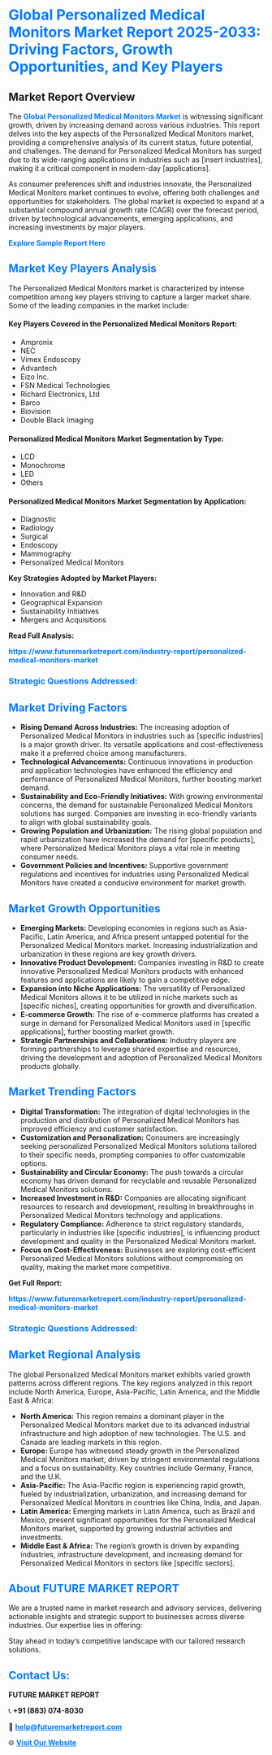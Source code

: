<h1 style="color: #007BFF;">Global Personalized Medical Monitors Market Report 2025-2033: Driving Factors, Growth Opportunities, and Key Players</h1>

<section id="overview">
<h2>Market Report Overview</h2>
<p>The <a href="https://www.futuremarketreport.com/industry-report/personalized-medical-monitors-market" style="color: #007BFF; text-decoration: none;"><strong>Global Personalized Medical Monitors Market</strong></a> is witnessing significant growth, driven by increasing demand across various industries. This report delves into the key aspects of the Personalized Medical Monitors market, providing a comprehensive analysis of its current status, future potential, and challenges. The demand for Personalized Medical Monitors has surged due to its wide-ranging applications in industries such as [insert industries], making it a critical component in modern-day [applications].</p>
<p>As consumer preferences shift and industries innovate, the Personalized Medical Monitors market continues to evolve, offering both challenges and opportunities for stakeholders. The global market is expected to expand at a substantial compound annual growth rate (CAGR) over the forecast period, driven by technological advancements, emerging applications, and increasing investments by major players.</p>
</section>

<section id="overview">
<p><a href="https://www.futuremarketreport.com/request-sample/reportId=125378" style="color: #007BFF; text-decoration: none;"><strong>Explore Sample Report Here</strong></a></p>
</section>

<section id="key-players">
<h2 style="color: #007BFF;">Market Key Players Analysis</h2>
<p>The Personalized Medical Monitors market is characterized by intense competition among key players striving to capture a larger market share. Some of the leading companies in the market include:</p>
<h4>Key Players Covered in the Personalized Medical Monitors Report:</h4>
<ul><li>Ampronix</li><li>NEC</li><li>Vimex Endoscopy</li><li>Advantech</li><li>Eizo Inc.</li><li>FSN Medical Technologies</li><li>Richard Electronics, Ltd</li><li>Barco</li><li>Biovision</li><li>Double Black Imaging</li></ul>
<h4>Personalized Medical Monitors Market Segmentation by Type:</h4>
<ul><li>LCD</li><li>Monochrome</li><li>LED</li><li>Others</li></ul>

<h4>Personalized Medical Monitors Market Segmentation by Application:</h4>
<ul><li>Diagnostic</li><li>Radiology</li><li>Surgical</li><li>Endoscopy</li><li>Mammography</li><li>Personalized Medical Monitors</li></ul>
<p><strong>Key Strategies Adopted by Market Players:</strong></p>
<ul>
<li>Innovation and R&D</li>
<li>Geographical Expansion</li>
<li>Sustainability Initiatives</li>
<li>Mergers and Acquisitions</li>
</ul>
</section>

<section>
<p><strong>Read Full Analysis: </strong></p><a href="https://www.futuremarketreport.com/industry-report/personalized-medical-monitors-market" style="color: #007BFF; text-decoration: none;"><strong>https://www.futuremarketreport.com/industry-report/personalized-medical-monitors-market</strong></a>
<h3 style="color: #007BFF;">Strategic Questions Addressed:</h3>
</section>

<section id="driving-factors">
<h2 style="color: #007BFF;">Market Driving Factors</h2>
<ul>
<li><strong>Rising Demand Across Industries:</strong> The increasing adoption of Personalized Medical Monitors in industries such as [specific industries] is a major growth driver. Its versatile applications and cost-effectiveness make it a preferred choice among manufacturers.</li>
<li><strong>Technological Advancements:</strong> Continuous innovations in production and application technologies have enhanced the efficiency and performance of Personalized Medical Monitors, further boosting market demand.</li>
<li><strong>Sustainability and Eco-Friendly Initiatives:</strong> With growing environmental concerns, the demand for sustainable Personalized Medical Monitors solutions has surged. Companies are investing in eco-friendly variants to align with global sustainability goals.</li>
<li><strong>Growing Population and Urbanization:</strong> The rising global population and rapid urbanization have increased the demand for [specific products], where Personalized Medical Monitors plays a vital role in meeting consumer needs.</li>
<li><strong>Government Policies and Incentives:</strong> Supportive government regulations and incentives for industries using Personalized Medical Monitors have created a conducive environment for market growth.</li>
</ul>
</section>

<section id="growth-opportunities">
<h2 style="color: #007BFF;">Market Growth Opportunities</h2>
<ul>
<li><strong>Emerging Markets:</strong> Developing economies in regions such as Asia-Pacific, Latin America, and Africa present untapped potential for the Personalized Medical Monitors market. Increasing industrialization and urbanization in these regions are key growth drivers.</li>
<li><strong>Innovative Product Development:</strong> Companies investing in R&D to create innovative Personalized Medical Monitors products with enhanced features and applications are likely to gain a competitive edge.</li>
<li><strong>Expansion into Niche Applications:</strong> The versatility of Personalized Medical Monitors allows it to be utilized in niche markets such as [specific niches], creating opportunities for growth and diversification.</li>
<li><strong>E-commerce Growth:</strong> The rise of e-commerce platforms has created a surge in demand for Personalized Medical Monitors used in [specific applications], further boosting market growth.</li>
<li><strong>Strategic Partnerships and Collaborations:</strong> Industry players are forming partnerships to leverage shared expertise and resources, driving the development and adoption of Personalized Medical Monitors products globally.</li>
</ul>
</section>

<section id="trending-factors">
<h2 style="color: #007BFF;">Market Trending Factors</h2>
<ul>
<li><strong>Digital Transformation:</strong> The integration of digital technologies in the production and distribution of Personalized Medical Monitors has improved efficiency and customer satisfaction.</li>
<li><strong>Customization and Personalization:</strong> Consumers are increasingly seeking personalized Personalized Medical Monitors solutions tailored to their specific needs, prompting companies to offer customizable options.</li>
<li><strong>Sustainability and Circular Economy:</strong> The push towards a circular economy has driven demand for recyclable and reusable Personalized Medical Monitors solutions.</li>
<li><strong>Increased Investment in R&D:</strong> Companies are allocating significant resources to research and development, resulting in breakthroughs in Personalized Medical Monitors technology and applications.</li>
<li><strong>Regulatory Compliance:</strong> Adherence to strict regulatory standards, particularly in industries like [specific industries], is influencing product development and quality in the Personalized Medical Monitors market.</li>
<li><strong>Focus on Cost-Effectiveness:</strong> Businesses are exploring cost-efficient Personalized Medical Monitors solutions without compromising on quality, making the market more competitive.</li>
</ul>
</section>

<section>
<p><strong>Get Full Report: </strong></p><a href="https://www.futuremarketreport.com/industry-report/personalized-medical-monitors-market" style="color: #007BFF; text-decoration: none;"><strong>https://www.futuremarketreport.com/industry-report/personalized-medical-monitors-market</strong></a>
<h3 style="color: #007BFF;">Strategic Questions Addressed:</h3>
</section>


<section id="regional-analysis">
<h2 style="color: #007BFF;">Market Regional Analysis</h2>
<p>The global Personalized Medical Monitors market exhibits varied growth patterns across different regions. The key regions analyzed in this report include North America, Europe, Asia-Pacific, Latin America, and the Middle East & Africa:</p>
<ul>
<li><strong>North America:</strong> This region remains a dominant player in the Personalized Medical Monitors market due to its advanced industrial infrastructure and high adoption of new technologies. The U.S. and Canada are leading markets in this region.</li>
<li><strong>Europe:</strong> Europe has witnessed steady growth in the Personalized Medical Monitors market, driven by stringent environmental regulations and a focus on sustainability. Key countries include Germany, France, and the U.K.</li>
<li><strong>Asia-Pacific:</strong> The Asia-Pacific region is experiencing rapid growth, fueled by industrialization, urbanization, and increasing demand for Personalized Medical Monitors in countries like China, India, and Japan.</li>
<li><strong>Latin America:</strong> Emerging markets in Latin America, such as Brazil and Mexico, present significant opportunities for the Personalized Medical Monitors market, supported by growing industrial activities and investments.</li>
<li><strong>Middle East & Africa:</strong> The region’s growth is driven by expanding industries, infrastructure development, and increasing demand for Personalized Medical Monitors in sectors like [specific sectors].</li>
</ul>
</section>

<footer>
<h2 style="color: #007BFF;">About FUTURE MARKET REPORT</h2>
<p>We are a trusted name in market research and advisory services, delivering actionable insights and strategic support to businesses across diverse industries. Our expertise lies in offering:</p>

<p>Stay ahead in today’s competitive landscape with our tailored research solutions.</p>

<h2 style="color: #007BFF;">Contact Us:</h2>
<p><strong>FUTURE MARKET REPORT</strong></p>
<p>📞 <strong>+91 (883) 074-8030</strong></p>
<p>📧 <strong><a href="mailto:help@futuremarketreport.com" style="color: #007BFF;">help@futuremarketreport.com</a></strong></p>
<p>🌐 <strong><a href="https://www.futuremarketreport.com/" style="color: #007BFF;">Visit Our Website</a></strong></p>
</footer>